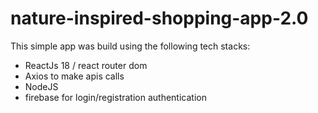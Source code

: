 # nature-inspired-shopping-app-2.0
This simple app was build using the following tech stacks:
- ReactJs 18 / react router dom
- Axios to make  apis calls
- NodeJS
- firebase for login/registration authentication
